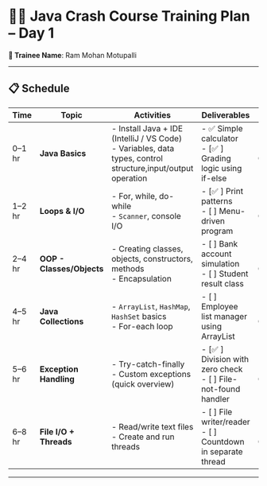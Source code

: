 # 🧑‍💻 Java Crash Course Training Plan – Day 1

**👤 Trainee Name**: Ram Mohan Motupalli

---

## 📋 Schedule

| Time     | Topic                    | Activities                                                                 | Deliverables                                                                 | Status         |
|----------|--------------------------|----------------------------------------------------------------------------|------------------------------------------------------------------------------|----------------|
| 0–1 hr   | **Java Basics**          | - Install Java + IDE (IntelliJ / VS Code)  <br> - Variables, data types, control structure,input/output operation   | - ✅ Simple calculator <br> - [✅ ] Grading logic using if-else              | - [✅ ] Completed    |
| 1–2 hr   | **Loops & I/O**          | - For, while, do-while <br> - `Scanner`, console I/O                      | - [✅ ] Print patterns <br> - [ ] Menu-driven program                         | - [✅ ] Completed    |
| 2–4 hr   | **OOP - Classes/Objects**| - Creating classes, objects, constructors, methods <br> - Encapsulation  | - [ ] Bank account simulation <br> - [ ] Student result class               | - [ ] Completed    |
| 4–5 hr   | **Java Collections**     | - `ArrayList`, `HashMap`, `HashSet` basics <br> - For-each loop          | - [ ] Employee list manager using ArrayList                                 | - [ ] Completed    |
| 5–6 hr   | **Exception Handling**   | - Try-catch-finally <br> - Custom exceptions (quick overview)            | - [✅ ] Division with zero check <br> - [ ] File-not-found handler            | - [✅ ] Completed    |
| 6–8 hr   | **File I/O + Threads**   | - Read/write text files <br> - Create and run threads                    | - [ ] File writer/reader <br> - [ ] Countdown in separate thread            | - [ ] Completed    |

---